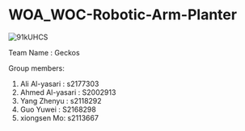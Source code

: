 # WOA_WOC-Robotic-Arm-Planter
![91kUHCS](https://user-images.githubusercontent.com/66904646/205602779-8f77df30-8a29-470c-a962-31dd8806618b.png)

Team Name :
Geckos

Group members:
1. Ali Al-yasari : s2177303
2. Ahmed Al-yasari : S2002913
3. Yang Zhenyu : s2118292
4. Guo Yuwei : S2168298
5. xiongsen Mo: s2113667
